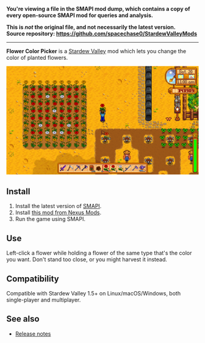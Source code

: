 **You're viewing a file in the SMAPI mod dump, which contains a copy of every open-source SMAPI mod
for queries and analysis.**

**This is _not_ the original file, and not necessarily the latest version.**  
**Source repository: https://github.com/spacechase0/StardewValleyMods**

----

**Flower Color Picker** is a [Stardew Valley](http://stardewvalley.net/) mod which lets you change
the color of planted flowers.

![](screenshot.png)

## Install
1. Install the latest version of [SMAPI](https://smapi.io).
2. Install [this mod from Nexus Mods](http://www.nexusmods.com/stardewvalley/mods/1229).
3. Run the game using SMAPI.

## Use
Left-click a flower while holding a flower of the same type that's the color you want. Don't stand
too close, or you might harvest it instead.

## Compatibility
Compatible with Stardew Valley 1.5+ on Linux/macOS/Windows, both single-player and multiplayer.

## See also
* [Release notes](release-notes.md)
